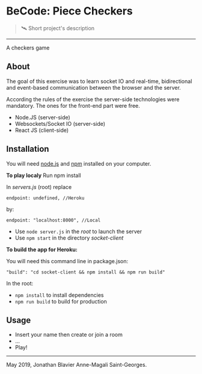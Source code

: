 # BeCode: Piece Checkers

> 🛰️ Short project's description

* * * 
A checkers game

## About
The goal of this exercise was to learn socket IO and real-time, bidirectional and event-based communication between the browser and the server.

According the rules of the exercise the server-side technologies were mandatory. The ones for the front-end part were free.

* Node.JS (server-side)
* Websockets/Socket IO (server-side)
* React JS (client-side)

## Installation

You will need [node.js](https://nodejs.org/en/) and [npm](https://www.npmjs.com/) installed on your computer.

**To play localy**
Run npm install

In *servers.js* (root) replace

`endpoint: undefined, //Heroku`

by:

`endpoint: "localhost:8000", //Local`

* Use `node server.js` in the *root* to launch the server
* Use `npm start` in the directory *socket-client*

**To build the app for Heroku:**

You will need this command line in package.json:

`"build": "cd socket-client && npm install && npm run build"`

In the root:
* `npm install` to install dependencies
* `npm run build` to build for production

## Usage 

* Insert your name then create or join a room
* ...
* Play!

* * *

May 2019, Jonathan Blavier Anne-Magali Saint-Georges.